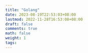 ```yaml
---
title: "Golang"
date: 2023-08-19T22:53:03+08:00
lastmod: 2022-11-28T16:53:08+08:00
draft: false
comments: true
math: false
weight: 1
tags:
---
```


